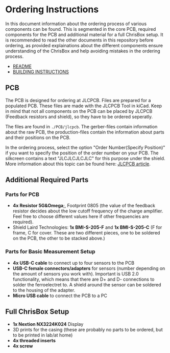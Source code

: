# Ordering Instructions

In this document information about the ordering process of various components can be found. This is segmented in the core PCB, required components for the PCB and additional material for a full ChrisBox setup.
It is recommended to read the other documents in this repository before ordering, as provided explainations about the different components ensure understanding of the ChrisBox and help avoiding mistakes in the ordering process.

- [README](/README.md)
- [BUILDING INSTRUCTIONS](/BUILDING_INSTRUCTIONS.md)

## PCB

The PCB is designed for ordering at JLCPCB. Files are prepared for a populated PCB. These files are made with the JLCPCB Tool in kiCad. Keep in mind that not all components on the PCB can be placed by JLCPCB (Feedback resistors and shield), so they have to be ordered seperatly.

The files are found in `./PCB/jlcpcb`. The gerber-files contain information about the raw PCB, the production-files contain the information about parts and their positions on the PCB.

In the ordering process, select the option "Order Number(Specify Position)" if you want to specify the position of the order number on your PCB. The silkcreen contains a text "JLCJLCJLCJLC" for this purpose under the shield. More information about this topic can be found here: [JLCPCB article](https://jlcpcb.com/help/article/How-to-remove-order-number-from-your-PCB).

## Additional Required Parts

### Parts for PCB

- **4x Resistor 5G&Omega**;, Footprint 0805 (the value of the feedback resistor decides about the low cutoff frequency of the charge amplifier. Feel free to choose different values here if other frequencies are required).
- Shield Laird Technologies: **1x BMI-S-205-F** and **1x BMI-S-205-C** (F for frame, C for cover. These are two different pieces, one to be soldered on the PCB, the other to be stacked above.)

### Parts for Basic Measurement Setup

- **4x USB-C cable** to connect up to four sensors to the PCB
- **USB-C female connectors/adapters** for sensors (number depending on the amount of sensors you work with). Important is USB 2.0 functionality, which means that there are D+ and D- connections to solder the ferroelectret to. A shield around the sensor can be soldered to the housing of the adapter.
- **Micro USB cable** to connect the PCB to a PC

## Full ChrisBox Setup

- **1x Nextion NX3224K024** Display
- 3D prints for the casing (these are probably no parts to be ordered, but to be printed in lab/at home)
- **4x threaded inserts**
- **4x screw**

